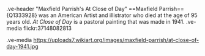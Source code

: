 .ve-header "Maxfield Parrish's At Close of Day"
==Maxfield Parrish=={Q1333928} was an American Artist and illistrator who died at the age of 95 years old. *At Close of Day* is a pastoral painting that was made in 1941. 
.ve-media flickr:37148082813


.ve-media https://uploads7.wikiart.org/images/maxfield-parrish/at-close-of-day-1941.jpg 
